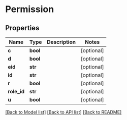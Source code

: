 # Permission

## Properties
Name | Type | Description | Notes
------------ | ------------- | ------------- | -------------
**c** | **bool** |  | [optional] 
**d** | **bool** |  | [optional] 
**eid** | **str** |  | [optional] 
**id** | **str** |  | [optional] 
**r** | **bool** |  | [optional] 
**role_id** | **str** |  | [optional] 
**u** | **bool** |  | [optional] 

[[Back to Model list]](../README.md#documentation-for-models) [[Back to API list]](../README.md#documentation-for-api-endpoints) [[Back to README]](../README.md)


